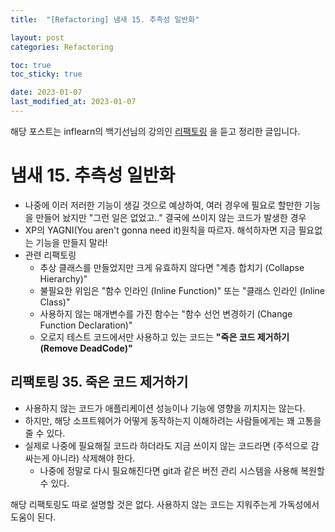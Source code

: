 ```yaml
---
title:  "[Refactoring] 냄새 15. 추측성 일반화"

layout: post
categories: Refactoring

toc: true
toc_sticky: true

date: 2023-01-07
last_modified_at: 2023-01-07
---
```


해당 포스트는 inflearn의 백기선님의 강의인 [리팩토링](https://www.inflearn.com/course/%EB%A6%AC%ED%8C%A9%ED%86%A0%EB%A7%81) 을 듣고 정리한 글입니다.

# 냄새 15. 추측성 일반화

- 나중에 이러 저러한 기능이 생길 것으로 예상하여, 여러 경우에 필요로 할만한 기능을 만들어 놨지만 "그런 일은 없었고.." 결국에 쓰이지 않는 코드가 발생한 경우
- XP의 YAGNI(You aren't gonna need it)원칙을 따르자. 해석하자면 지금 필요없는 기능을 만들지 말라!
- 관련 리팩토링
  - 추상 클래스를 만들었지만 크게 유효하지 않다면 "계층 합치기 (Collapse Hierarchy)"
  - 불필요한 위임은 "함수 인라인 (Inline Function)" 또는 "클래스 인라인 (Inline Class)"
  - 사용하지 않는 매개변수를 가진 함수는 "함수 선언 변경하기 (Change Function Declaration)"
  - 오로지 테스트 코드에서만 사용하고 있는 코드는 **"죽은 코드 제거하기 (Remove DeadCode)"**


## 리팩토링 35. 죽은 코드 제거하기

- 사용하지 않는 코드가 애플리케이션 성능이나 기능에 영향을 끼치지는 않는다.
- 하지만, 해당 소프트웨어가 어떻게 동작하는지 이해하려는 사람들에게는 꽤 고통을 줄 수 있다.
- 실제로 나중에 필요해질 코드라 하더라도 지금 쓰이지 않는 코드라면 (주석으로 감싸는게 아니라) 삭제해야 한다.
  - 나중에 정말로 다시 필요해진다면 git과 같은 버전 관리 시스템을 사용해 복원할 수 있다.


해당 리팩토링도 따로 설명할 것은 없다. 사용하지 않는 코드는 지워주는게 가독성에서 도움이 된다.
